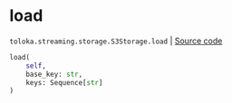 # load
`toloka.streaming.storage.S3Storage.load` | [Source code](https://github.com/Toloka/toloka-kit/blob/v1.0.2/src/streaming/storage.py#L224)

```python
load(
    self,
    base_key: str,
    keys: Sequence[str]
)
```

